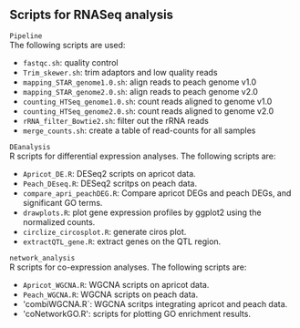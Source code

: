 ## Scripts for RNASeq analysis
`Pipeline`      
The following scripts are used:
- `fastqc.sh`: quality control    
- `Trim_skewer.sh`: trim adaptors and low quality reads       
- `mapping_STAR_genome1.0.sh`: align reads to peach genome v1.0      
- `mapping_STAR_genome2.0.sh`: align reads to peach genome v2.0       
- `counting_HTSeq_genome1.0.sh`: count reads aligned to genome v1.0      
- `counting_HTSeq_genome2.0.sh`: count reads aligned to genome v2.0      
- `rRNA_filter_Bowtie2.sh`: filter out the rRNA reads      
- `merge_counts.sh`: create a table of read-counts for all samples 

`DEanalysis`     
R scripts for differential expression analyses. The following scripts are:
- `Apricot_DE.R`: DESeq2 scripts on apricot data. 
- `Peach_DEseq.R`: DESeq2 scritps on peach data.
- `compare_apri_peachDEG.R`: Compare apricot DEGs and peach DEGs, and significant GO terms.
- `drawplots.R`: plot gene expression profiles by ggplot2 using the normalized counts.           
- `circlize_circosplot.R`: generate ciros plot.
- `extractQTL_gene.R`: extract genes on the QTL region.

`network_analysis`    
R scripts for co-expression analyses. The following scripts are:
- `Apricot_WGCNA.R`: WGCNA scripts on apricot data.
- `Peach_WGCNA.R`: WGCNA scripts on peach data.
- 'combiWGCNA.R`: WGCNA scritps integrating apricot and peach data.
- 'coNetworkGO.R': scripts for plotting GO enrichment results.

     
